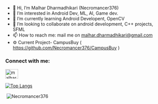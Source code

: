 - 👋 Hi, I’m Malhar Dharmadhikari (Necromancer376)
- 👀 I’m interested in Android Dev, ML, AI, Game dev.
- 🌱 I’m currently learning Android Developent, OpenCV
- 💞️ I’m looking to collaborate on android development, C++ projects, SFML
- 📫 How to reach me: mail me on malhar.dharmadhikari@gmail.com
- ⚙️ Current Project- CampusBuy ( https://github.com/Necromancer376/CampusBuy )


<h3 align="left">Connect with me:</h3>
<p align="left">
<a href="https://www.linkedin.com/in/malhar-dharmadhikari-711a60221/" target="blank"><img align="center" src="https://raw.githubusercontent.com/rahuldkjain/github-profile-readme-generator/master/src/images/icons/Social/linked-in-alt.svg" alt="malhar-dharmadhikari" height="30" width="40" /></a>
</p>


<!---
Necromancer376/Necromancer376 is a ✨ special ✨ repository because its `README.md` (this file) appears on your GitHub profile.
You can click the Preview link to take a look at your changes.
--->

[![Top Langs](https://github-readme-stats.vercel.app/api/top-langs/?username=Necromancer376&layout=Demo&theme=radical)](https://github.com/Necromancer376//github-readme-stats)
<p>
&nbsp;<img align="center" src="https://github-readme-stats.vercel.app/api?username=Necromancer376&show_icons=true&locale=en&theme=radical" alt="Necromancer376" />
</p>
